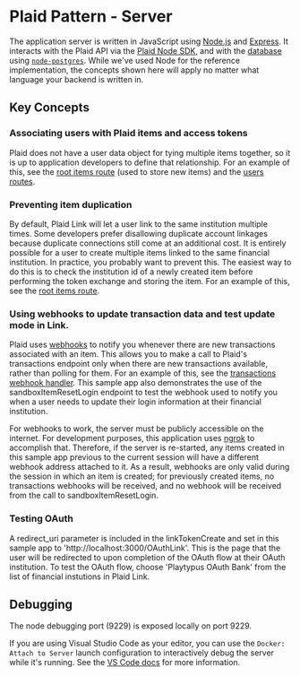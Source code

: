 # Plaid Pattern - Server

The application server is written in JavaScript using [Node.js][nodejs] and [Express][expressjs]. It interacts with the Plaid API via the [Plaid Node SDK][plaid-node], and with the [database][database-readme] using [`node-postgres`][node-pg]. While we've used Node for the reference implementation, the concepts shown here will apply no matter what language your backend is written in.

## Key Concepts

### Associating users with Plaid items and access tokens

Plaid does not have a user data object for tying multiple items together, so it is up to application developers to define that relationship. For an example of this, see the [root items route][items-routes] (used to store new items) and the [users routes][users-routes].

### Preventing item duplication

By default, Plaid Link will let a user link to the same institution multiple times. Some developers prefer disallowing duplicate account linkages because duplicate connections still come at an additional cost. It is entirely possible for a user to create multiple items linked to the same financial institution. In practice, you probably want to prevent this. The easiest way to do this is to check the institution id of a newly created item before performing the token exchange and storing the item. For an example of this, see the [root items route][items-routes].

### Using webhooks to update transaction data and test update mode in Link.

Plaid uses [webhooks][transactions-webhooks] to notify you whenever there are new transactions associated with an item. This allows you to make a call to Plaid's transactions endpoint only when there are new transactions available, rather than polling for them. For an example of this, see the [transactions webhook handler][transactions-handler]. This sample app also demonstrates the use of the sandboxItemResetLogin endpoint to test the webhook used to notify you when a user needs to update their login information at their financial institution.

For webhooks to work, the server must be publicly accessible on the internet. For development purposes, this application uses [ngrok][ngrok-readme] to accomplish that. Therefore, if the server is re-started, any items created in this sample app previous to the current session will have a different webhook address attached to it. As a result, webhooks are only valid during the session in which an item is created; for previously created items, no transactions webhooks will be received, and no webhook will be received from the call to sandboxItemResetLogin.

### Testing OAuth

A redirect_uri parameter is included in the linkTokenCreate and set in this sample app to 'http://localhost:3000/OAuthLink'. This is the page that the user will be redirected to upon completion of the OAuth flow at their OAuth institution. To test the OAuth flow, choose 'Playtypus OAuth Bank' from the list of financial instutions in Plaid Link.

## Debugging

The node debugging port (9229) is exposed locally on port 9229.

If you are using Visual Studio Code as your editor, you can use the `Docker: Attach to Server` launch configuration to interactively debug the server while it's running. See the [VS Code docs][vscode-debugging] for more information.

[database-readme]: ../database/README.md
[expressjs]: http://expressjs.com/
[items-routes]: routes/items.js
[ngrok-readme]: ../ngrok/README.md
[node-pg]: https://github.com/brianc/node-postgres
[nodejs]: https://nodejs.org/en/
[plaid-node]: https://github.com/plaid/plaid-node
[transactions-handler]: webhookHandlers/handleTransactionsWebhook.js
[transactions-webhooks]: https://plaid.com/docs/#transactions-webhooks
[users-routes]: routes/users.js
[vscode-debugging]: https://code.visualstudio.com/docs/editor/debugging
